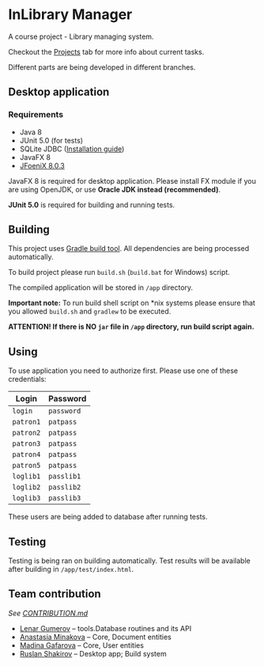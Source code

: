 
# InLibrary Manager

A course project - Library managing system.

Checkout the [Projects](https://github.com/lenargum/libraryProject/projects) tab for more info about current tasks.

Different parts are being developed in different branches.

## Desktop application

### Requirements
- Java 8
- JUnit 5.0 (for tests)
- SQLite JDBC ([Installation guide](http://telegra.ph/Kak-sdelat-tak-chtoby-vsyo-zarabotalo-03-01))
- JavaFX 8
- [JFoeniX 8.0.3](https://github.com/jfoenixadmin/JFoenix)

JavaFX 8 is required for desktop application. Please install FX module if you are using OpenJDK, or use **Oracle JDK instead (recommended)**.

**JUnit 5.0** is required for building and running tests.

## Building

This project uses [Gradle build tool](https://gradle.org). All dependencies are being processed automatically.

To build project please run `build.sh` (`build.bat` for Windows) script.

The compiled application will be stored in `/app` directory.

**Important note:** To run build shell script on *nix systems please ensure that you allowed `build.sh` and `gradlew` to be executed.

**ATTENTION! If there is NO `jar` file in `/app` directory, run build script again.**

## Using



To use application you need to authorize first.
Please use one of these credentials:

| Login     | Password   |
|-----------|------------|
| `login`   | `password` |
| `patron1` | `patpass`  |
| `patron2` | `patpass`  |
| `patron3` | `patpass`  |
| `patron4` | `patpass`  |
| `patron5` | `patpass`  |
| `loglib1` | `passlib1` |
| `loglib2` | `passlib2` |
| `loglib3` | `passlib3` |

These users are being added to database after running tests.

## Testing

Testing is being ran on building automatically.
Test results will be available after building in `/app/test/index.html`.

## Team contribution

_See_ [_CONTRIBUTION.md_](https://github.com/lenargum/libraryProject/blob/master/CONTRIBUTION.md)

- [Lenar Gumerov](https://github.com/lenargum) – tools.Database routines and its API
- [Anastasia Minakova](https://github.com/stalem9) – Core, Document entities
- [Madina Gafarova](https://github.com/gafmn) – Core, User entities
- [Ruslan Shakirov](https://github.com/Shakirovrrr) – Desktop app; Build system
